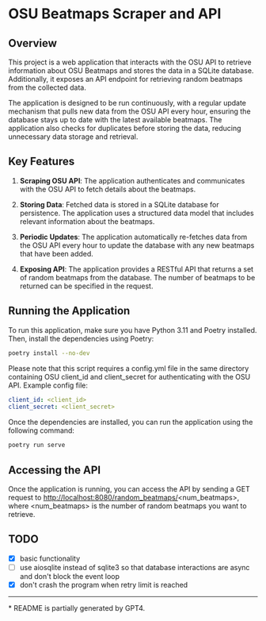 # OSU Beatmaps Scraper and API

## Overview

This project is a web application that interacts with the OSU API to retrieve information about OSU Beatmaps and stores the data in a SQLite database. Additionally, it exposes an API endpoint for retrieving random beatmaps from the collected data.

The application is designed to be run continuously, with a regular update mechanism that pulls new data from the OSU API every hour, ensuring the database stays up to date with the latest available beatmaps. The application also checks for duplicates before storing the data, reducing unnecessary data storage and retrieval.

## Key Features

1. **Scraping OSU API**: The application authenticates and communicates with the OSU API to fetch details about the beatmaps.

2. **Storing Data**: Fetched data is stored in a SQLite database for persistence. The application uses a structured data model that includes relevant information about the beatmaps.

3. **Periodic Updates**: The application automatically re-fetches data from the OSU API every hour to update the database with any new beatmaps that have been added.

4. **Exposing API**: The application provides a RESTful API that returns a set of random beatmaps from the database. The number of beatmaps to be returned can be specified in the request.

## Running the Application

To run this application, make sure you have Python 3.11 and Poetry installed. Then, install the dependencies using Poetry:

```bash
poetry install --no-dev
```

Please note that this script requires a config.yml file in the same directory containing OSU client_id and client_secret for authenticating with the OSU API. Example config file:

```yaml
client_id: <client_id>
client_secret: <client_secret>
```

Once the dependencies are installed, you can run the application using the following command:

```bash
poetry run serve
```

## Accessing the API

Once the application is running, you can access the API by sending a GET request to <http://localhost:8080/random_beatmaps/><num_beatmaps>, where <num_beatmaps> is the number of random beatmaps you want to retrieve.

## TODO

- [x] basic functionality
- [ ] use aiosqlite instead of sqlite3 so that database interactions are async and don't block the event loop
- [x] don't crash the program when retry limit is reached

---

\* README is partially generated by GPT4.
